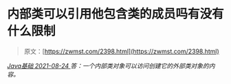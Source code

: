 <!--yml
category: 未分类
date: 0001-01-01 00:00:00
--->

# 内部类可以引用他包含类的成员吗有没有什么限制

> 原文：[https://zwmst.com/2398.html](https://zwmst.com/2398.html)

   [ *Java基础* ](https://zwmst.com/java%e5%9f%ba%e7%a1%80)*[ <time datetime="2021-08-24T08:30:56+08:00"> 2021-08-24 </time> ](https://zwmst.com/2398.html)  答：一个内部类对象可以访问创建它的外部类对象的内容。*